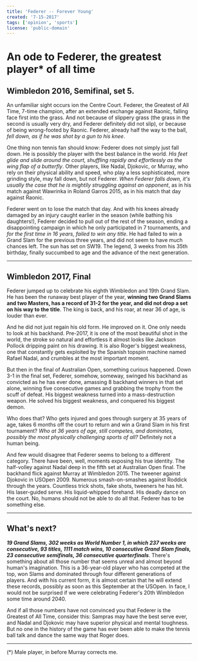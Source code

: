 ```yaml
---
title: 'Federer -- Forever Young'
created: '7-15-2017'
tags: ['opinion', 'sports']
license: 'public-domain'
---
```

# An ode to Federer, the greatest player* of all time

## Wimbledon 2016, Semifinal, set 5.

An unfamiliar sight occurs ion the Centre Court. Federer, the Greatest of All Time, 7-time champion, after an extended exchange against Raonic, falling face first into the grass. And not because of slippery grass (the grass in the second is usually very dry, and Federer definitely did not slip), or because of being wrong-footed by Raonic. Federer, already half the way to the ball, *fell down, as if he was shot by a gun to his knee*.

One thing non tennis fan should know: Federer does not simply just fall down. He is possibly the player with the best balance in the world. *His feet glide and slide around the court, shuffling rapidly and effortlessly as the wing flap of a butterfly*. Other players, like Nadal, Djokovic, or Murray, who rely on their physical ability and speed, who play a less sophisticated, more grinding style, may fall down, but not Federer. *When Federer falls down, it's usually the case that he is mightily struggling against an opponent*, as in his match against Wawrinka in Roland Garros 2015, as in his match that day against Raonic.

Federer went on to lose the match that day. And with his knees already damaged by an injury caught earlier in the season (while bathing his daughters!), Federer decided to pull out of the rest of the season, ending a disappointing campaign in which he only participated in 7 tournaments, and *for the first time in 16 years, failed to win any title*. He had failed to win a Grand Slam for the previous three years, and did not seem to have much chances left. The sun has set on SW19. The legend, 3 weeks from his 35th birthday, finally succumbed to age and the advance of the next generation.

----

## Wimbledon 2017, Final

Federer jumped up to celebrate his eighth Wimbledon and 19th Grand Slam. He has been the runaway best player of the year, __winning two Grand Slams and two Masters, has a record of 31-2 for the year, and did not drop a set on his way to the title__. The king is back, and his roar, at near 36 of age, is louder than ever.

And he did not just regain his old form. He improved on it. One only needs to look at his backhand. Pre-2017, it is one of the most beautiful shot in the world, the stroke so natural and effortless it almost looks like Jackson Pollock dripping paint on his drawing. It is also Roger's biggest weakness, one that constantly gets exploited by the Spanish topspin machine named Rafael Nadal, and crumbles at the most important moment.

But then in the final of Australian Open, something curious happened. Down 3-1 in the final set, Federer, somehow, someway, swinged his backhand as convicted as he has ever done, amassing 8 backhand winners in that set alone, winning five consecutive games and grabbing the trophy from the scuff of defeat. His biggest weakness turned into a mass-destruction weapon. He solved his biggest weakness, and conquered his biggest demon.

Who does that? Who gets injured and goes through surgery at 35 years of age, takes 6 months off the court to return and win a Grand Slam in his first tournament? *Who at 36 years of age, still competes, and dominates, possibly the most physically challenging sports of all?* Definitely not a human being.

And few would disagree that Federer seems to belong to a different category. There have been, well, moments exposing his true identity. The half-volley against Nadal deep in the fifth set at Australian Open final. The backhand flick against Murray at Wimbledon 2015. The tweener against Djokovic in USOpen 2009. Numerous smash-on-smashes against Roddick through the years. Countless trick shots, fake shots, tweeners he has hit. His laser-guided serve. His liquid-whipped forehand. His deadly dance on the court. No, humans should not be able to do all that. Federer has to be something else.

----

## What's next?

**_19 Grand Slams, 302 weeks as World Number 1, in which 237 weeks are consecutive, 93 titles, 1111 match wins, 10 consecutive Grand Slam finals, 23 consecutive semifinals, 36 consecutive quarterfinals_**. There's something about all those number that seems unreal and almost beyond human's imagination. This is a 36-year-old player who has competed at the top, won Slams and dominated through four different generations of players. And with his current form, it is almost certain that he will extend these records, possibly as soon as this September at the USOpen. In face, I would not be surprised if we were celebrating Federer's 20th Wimbledon some time around 2040.

And if all those numbers have not convinced you that Federer is the Greatest of All Time, consider this: Sampras may have the best serve ever, and Nadal and Djokovic may have superior physical and mental toughness. But no one in the history of the game has ever been able to make the tennis ball talk and dance the same way that Roger does.

----

(*) Male player, in before Murray corrects me.